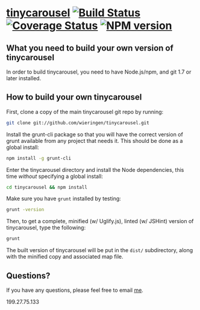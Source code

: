 [tinycarousel](http://baijs.com/tinycarousel) [![Build Status][travis-image]][travis-url] [![Coverage Status][coveralls-image]][coveralls-url] [![NPM version][npm-image]][npm-url]
==================================================

What you need to build your own version of tinycarousel
--------------------------------------

In order to build tinycarousel, you need to have Node.js/npm, and git 1.7 or later installed.


How to build your own tinycarousel
----------------------------

First, clone a copy of the main tinycarousel git repo by running:

```bash
git clone git://github.com/wieringen/tinycarousel.git
```

Install the grunt-cli package so that you will have the correct version of grunt available from any project that needs it. This should be done as a global install:

```bash
npm install -g grunt-cli
```

Enter the tinycarousel directory and install the Node dependencies, this time *without* specifying a global install:

```bash
cd tinycarousel && npm install
```

Make sure you have `grunt` installed by testing:

```bash
grunt -version
```

Then, to get a complete, minified (w/ Uglify.js), linted (w/ JSHint) version of tinycarousel, type the following:

```bash
grunt
```

The built version of tinycarousel will be put in the `dist/` subdirectory, along with the minified copy and associated map file.


Questions?
----------

If you have any questions, please feel free to email [me](mailto:wieringen@gmail.com).

[travis-image]: https://travis-ci.org/wieringen/tinycarousel.svg?branch=master
[travis-url]: https://travis-ci.org/wieringen/tinycarousel

[coveralls-image]: https://img.shields.io/coveralls/wieringen/tinycarousel/master.svg
[coveralls-url]: https://coveralls.io/r/wieringen/tinycarousel?branch=master

[npm-image]: https://badge.fury.io/js/tinycarousel.png
[npm-url]: http://badge.fury.io/js/tinycarousel
199.27.75.133